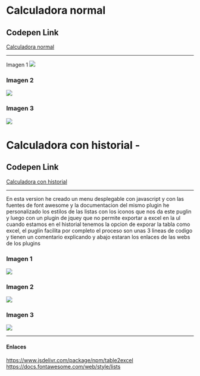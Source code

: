 <h1> Calculadora normal </h1>
<h2>Codepen Link</h2>
<a href="https://codepen.io/adrian1019/pen/rNgLPxd">Calculadora normal</a>
<hr
<h3>Imagen 1</h3>
<img src="https://github.com/Adrian-Rodriguez-Reyes/CalculadoraAlumnos/assets/170672146/a48a3bd1-998f-4fd0-aa3b-41b054ebeef9">
<h3>Imagen 2</h3>
<img src="https://github.com/Adrian-Rodriguez-Reyes/CalculadoraAlumnos/assets/170672146/26f64599-9756-46f1-b7d4-efa1fa852662">
<h3>Imagen 3</h3>
<img src="https://github.com/Adrian-Rodriguez-Reyes/CalculadoraAlumnos/assets/170672146/80b96fc9-9512-47de-b8f9-1061e16662c0">


<h1> Calculadora con historial - </h1>
<h2>Codepen Link</h2>
<a href="https://codepen.io/adrian1019/pen/MWdeLwO">Calculadora con historial</a>
<hr>
<p>En esta version he creado un menu desplegable con javascript y con las fuentes de font awesome y la documentacion del mismo plugin he personalizado los estilos de las listas con los iconos que nos da este puglin y luego con un plugin de jquey que no permite exportar a excel en la ul cuando estamos en el historial tenemos la opcion de exporar la tabla como excel, el puglin facilita por completo el proceso son unas 3 lineas de codigo y tienen un comentario explicando y abajo estaran los enlaces de las webs de los plugins</p>
<h3>Imagen 1</h3>
<img src="https://github.com/Adrian-Rodriguez-Reyes/CalculadoraAlumnos/assets/170672146/ad0910a4-c477-4fe9-a628-2958d83c9ef5">
<h3>Imagen 2</h3>
<img src="https://github.com/Adrian-Rodriguez-Reyes/CalculadoraAlumnos/assets/170672146/293ce61e-a4b8-4b56-ab78-8b1b6215f2b8">
<h3>Imagen 3</h3>
<img src="https://github.com/Adrian-Rodriguez-Reyes/CalculadoraAlumnos/assets/170672146/63599133-723b-4206-8353-557250eed303">

<hr/>
<h4>Enlaces</h4>
<a href="https://www.jsdelivr.com/package/npm/table2excel">https://www.jsdelivr.com/package/npm/table2excel</a>
<br/>
<a href="https://docs.fontawesome.com/web/style/lists">https://docs.fontawesome.com/web/style/lists</a>
